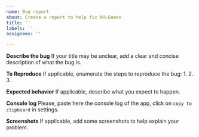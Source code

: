 ```yaml
---
name: Bug report
about: Create a report to help fix NHLGames
title: ''
labels: ''
assignees: ''

---
```


**Describe the bug**
If your title may be unclear, add a clear and concise description of what the bug is.

**To Reproduce**
If applicable, enumerate the steps to reproduce the bug:
1.
2. 
3. 

**Expected behavior**
If applicable, describe what you expect to happen.

**Console log**
Please, paste here the console log of the app, click on `copy to clipboard` in settings.

**Screenshots**
If applicable, add some screenshots to help explain your problem.
